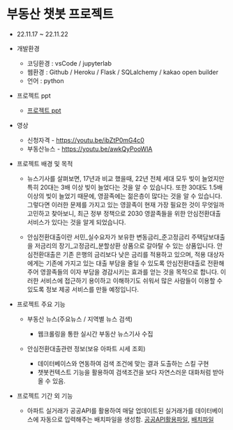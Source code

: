 # 부동산 챗봇 프로젝트
- 22.11.17 ~ 22.11.22
- 개발환경
    - 코딩환경 : vsCode / jupyterlab 
    - 웹환경 : Github / Heroku / Flask / SQLalchemy / kakao open builder 
    - 언어 : python
- 프로젝트 ppt
    - [프로젝트 ppt](%EB%B6%80%EB%8F%99%EC%82%B0_%EC%B1%97%EB%B4%87_%ED%94%84%EB%A1%9C%EC%A0%9D%ED%8A%B8_%ED%94%84%EB%A1%9C%ED%86%A0%ED%83%80%EC%9E%85.pdf)
- 영상
    - 신청자격 - https://youtu.be/ibZtP0mG4c0
    - 부동산뉴스 - https://youtu.be/awkQyPooWlA

- 프로젝트 배경 및 목적
    - 뉴스기사를 살펴보면, 17년과 비교 했을때, 22년 전체 세대 모두 빚이 늘었지만 특히 20대는 3배 이상 빚이 늘었다는 것을 알 수 있습니다. 또한 30대도 1.5배 이상의 빚이 늘었기 때문에, 영끌족에는 젊은층이 많다는 것을 알 수 있습니다.
    그렇다면 이러한 문제를 가지고 있는 영끌족이 현재 가장 필요한 것이 무엇일까 고민하고 찾아보니, 최근 정부 정책으로 2030 영끌족들을 위한 안심전환대출 서비스가 있다는 것을 알게 되었습니다. 

    - 안심전환대출이란 서민_실수요자가 보유한 변동금리_준고정금리 주택담보대출을 저금리의 장기_고정금리_분할상환 상품으로 갈아탈 수 있는 상품입니다. 안심전환대출은 기존 은행의 금리보다 낮은 금리를 적용하고 있으며, 적용 대상자에게는 기존에 가지고 있는 대출 부담을 줄일 수 있도록 안심전환대출로 전환해주어 영끌족들의 이자 부담을 경감시키는 효과를 얻는 것을 목적으로 합니다.
    이러한 서비스에 접근하기 용이하고 이해하기도 쉬워서 많은 사람들이 이용할 수 있도록 정보 제공 서비스를 만들 예정입니다.

- 프로젝트 주요 기능
    - 부동산 뉴스(주요뉴스 / 지역별 뉴스 검색)
        - 웹크롤링을 통한 실시간 부동산 뉴스기사 수집

    - 안심전환대출관련 정보(보유 아파트 시세 조회)
        - 데이터베이스와 연동하여 검색 조건에 맞는 결과 도출하는 스킬 구현
        - 챗봇컨텍스트 기능을 활용하여 검색조건을 보다 자연스러운 대화처럼 받아올 수 있음.

- 프로젝트 기간 외 기능
    - 아파트 실거래가 공공API를 활용하여 매달 업데이트된 실거래가를 데이터베이스에 자동으로 입력해주는 배치파일을 생성함. [공공API활용파일](data.py), [배치파일](autoCreateDF.bat)